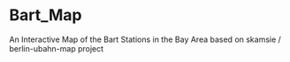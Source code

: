 # Bart_Map
An Interactive Map of the Bart Stations in the Bay Area based on skamsie / berlin-ubahn-map project
